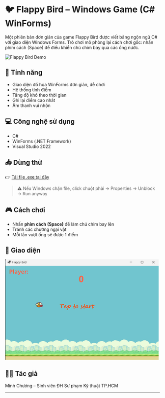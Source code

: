 # 🐦 Flappy Bird – Windows Game (C# WinForms)

Một phiên bản đơn giản của game Flappy Bird được viết bằng ngôn ngữ C# với giao diện Windows Forms. Trò chơi mô phỏng lại cách chơi gốc: nhấn phím cách (Space) để điều khiển chú chim bay qua các ống nước.

![Flappy Bird Demo](./screenshots/demo.gif) <!-- Bạn có thể thêm ảnh demo nếu có -->

## 🚀 Tính năng
- Giao diện đồ họa WinForms đơn giản, dễ chơi
- Hệ thống tính điểm
- Tăng độ khó theo thời gian
- Ghi lại điểm cao nhất
- Âm thanh vui nhộn

## 💻 Công nghệ sử dụng
- C#
- WinForms (.NET Framework)
- Visual Studio 2022

## 📥 Dùng thử

👉 [Tải file .exe tại đây](https://github.com/minhchuong32/flappy-bird/release.rar)

> ⚠️ Nếu Windows chặn file, click chuột phải → Properties → Unblock → Run anyway

## 🎮 Cách chơi
- Nhấn **phím cách (Space)** để làm chú chim bay lên
- Tránh các chướng ngại vật
- Mỗi lần vượt ống sẽ được 1 điểm

## 📸 Giao diện
<img src="./screenshots/ui.png" alt="Flappy Bird Screenshot" width="500"/>

## 👨‍💻 Tác giả
Minh Chương – Sinh viên ĐH Sư phạm Kỹ thuật TP.HCM

---
